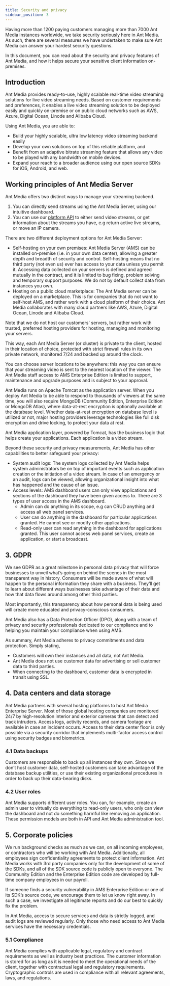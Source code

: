 ```yaml
---
title: Security and privacy
sidebar_position: 3
---
```


Having more than 1200 paying customers managing more than 7000 Ant Media instances worldwide, we take security seriously here in Ant Media. As such, there are several measures we have undertaken to make sure Ant Media can answer your hardest security questions.

  

In this document, you can read about the security and privacy features of Ant Media, and how it helps secure your sensitive client information on-premises.

  

Introduction
------------

Ant Media provides ready-to-use, highly scalable real-time video streaming solutions for live video streaming needs. Based on customer requirements and preferences, it enables a live video streaming solution to be deployed easily and quickly on-premise or on public cloud networks such as AWS, Azure, Digital Ocean, Linode and Alibaba Cloud.

  

Using Ant Media, you are able to:

  

*   Build your highly scalable, ultra low latency video streaming backend easily
*   Develop your own solutions on top of this reliable platform, and
*   Benefit from an adaptive bitrate streaming feature that allows any video to be played with any bandwidth on mobile devices.
*   Expand your reach to a broader audience using our open source SDKs for iOS, Android, and web.

Working principles of Ant Media Server
--------------------------------------

  

Ant Media offers two distinct ways to manage your streaming backend.

  

1.  You can directly send streams using the Ant Media Server, using our intuitive dashboard.
2.  You can use our [platform API](https://antmedia.io/rest/) to either send video streams, or get information about the streams you have, e.g return active live streams, or move an IP camera. 

There are two different deployment options for Ant Media Server:

*   Self-hosting on your own premises: Ant Media Server (AMS) can be installed on-premise (i.e. in your own data center), allowing a greater depth and breadth of security and control. Self-hosting means that no third party (not even us) ever has access to your data unless you permit it. Accessing data collected on your servers is defined and agreed mutually in the contract, and it is limited to bug fixing, problem solving and temporary support purposes. We do not by default collect data from instances you own.
*   Hosting on a public cloud marketplace: The Ant Media server can be deployed on a marketplace. This is for companies that do not want to self-host AMS, and rather work with a cloud platform of their choice. Ant Media collaborates with many cloud partners like AWS, Azure, Digital Ocean, Linode and Alibaba Cloud.

Note that we do not host our customers' servers, but rather work with trusted, preferred hosting providers for hosting, managing and monitoring your servers.

  

This way, each Ant Media Server (or cluster) is private to the client, hosted in their location of choice, protected with strict firewall rules in its own private network, monitored 7/24 and backed up around the clock. 

  

You can choose server locations to be anywhere: this way you can ensure that your streaming video is sent to the nearest location of the viewer. The Ant Media staff access to AMS Enterprise Edition is limited to support, maintenance and upgrade purposes and is subject to your approval.

  

Ant Media runs on Apache Tomcat as the application server. When you deploy Ant Media to be able to respond to thousands of viewers at the same time, you will also require MongoDB (Community Edition, Enterprise Edition or MongoDB Atlas), where data-at-rest encryption is optionally available at the database level. Whether data-at-rest encryption on database level is utilized or not, major hosting providers leverage technologies like full disk encryption and drive locking, to protect your data at rest.

  

Ant Media application layer, powered by Tomcat, has the business logic that helps create your applications. Each application is a video stream. 

Beyond these security and privacy measurements, Ant Media has other capabilities to better safeguard your privacy:

  

*   System audit logs: The system logs collected by Ant Media helps system administrators be on top of important events such as application creation or the initiation of a video stream. In case of an emergency or an audit, logs can be viewed, allowing organizational insight into what has happened and the cause of an issue. 
*   Access levels: AMS dashboard users can only view applications and sections of the dashboard they have been given access to. There are 3 types of user access in the AMS dashboard.
    *   Admin can do anything in its scope, e.g can CRUD anything and access all web panel services. 
    *   User can do anything in the dashboard for particular applications granted. He cannot see or modify other applications.
    *   Read-only user can read anything in the dashboard for applications granted. This user cannot access web panel services, create an application, or start a broadcast.

3\. GDPR
--------

  

We see GDPR as a great milestone in personal data privacy that will force businesses to unveil what’s going on behind the scenes in the most transparent way in history. Consumers will be made aware of what will happen to the personal information they share with a business. They’ll get to learn about different ways businesses take advantage of their data and how that data flows around among other third parties. 

  

Most importantly, this transparency about how personal data is being used will create more educated and privacy-conscious consumers.

Ant Media also has a Data Protection Officer (DPO), along with a team of privacy and security professionals dedicated to our compliance and to helping you maintain your compliance when using AMS.

As summary, Ant Media adheres to privacy commitments and data protection. Simply stating,

  

*   Customers will own their instances and all data, not Ant Media.
*   Ant Media does not use customer data for advertising or sell customer data to third parties.
*   When connecting to the dashboard, customer data is encrypted in transit using SSL.

4\. Data centers and data storage
---------------------------------

Ant Media partners with several hosting platforms to host Ant Media Enterprise Server. Most of those global hosting companies are monitored 24/7 by high-resolution interior and exterior cameras that can detect and track intruders. Access logs, activity records, and camera footage are available in case an incident occurs. Access to their data center floor is only possible via a security corridor that implements multi-factor access control using security badges and biometrics.

### 4.1 Data backups

Customers are responsible to back up all instances they own. Since we don’t host customer data, self-hosted customers can take advantage of the database backup utilities, or use their existing organizational procedures in order to back up their data-bearing disks.

  

### 4.2 User roles

Ant Media supports different user roles. You can, for example, create an admin user to virtually do everything to read-only users, who only can view the dashboard and not do something harmful like removing an application. These permission models are both in API and Ant Media administration tool.

5\. Corporate policies
----------------------

We run background checks as much as we can, on all incoming employees, or contractors who will be working with Ant Media. Additionally, all employees sign confidentiality agreements to protect client information. Ant Media works with 3rd party companies only for the development of some of the SDKs, and all of the SDK source code is publicly open to everyone. The Community Edition and the Enterprise Edition code are developed by full-time company employees in our payroll.

  

If someone finds a security vulnerability in AMS Enterprise Edition or one of its SDK’s source code, we encourage them to let us know right away. In such a case, we investigate all legitimate reports and do our best to quickly fix the problem.

In Ant Media, access to secure services and data is strictly logged, and audit logs are reviewed regularly. Only those who need access to Ant Media services have the necessary credentials.

### 5.1 Compliance

Ant Media complies with applicable legal, regulatory and contract requirements as well as industry best practices. The customer information is stored for as long as it is needed to meet the operational needs of the client, together with contractual legal and regulatory requirements. Cryptographic controls are used in compliance with all relevant agreements, laws, and regulations.